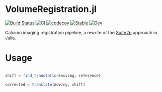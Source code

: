 # VolumeRegistration.jl

[![Build Status](https://travis-ci.com/portugueslab/VolumeRegistration.jl.svg?branch=master)](https://travis-ci.com/portugueslab/VolumeRegistration.jl)
![CI](https://github.com/portugueslab/VolumeRegistration.jl/workflows/CI/badge.svg)
[![codecov](https://codecov.io/gh/portugueslab/VolumeRegistration.jl/branch/master/graph/badge.svg)](https://codecov.io/gh/portugueslab/VolumeRegistration.jl)
[![Stable](https://img.shields.io/badge/docs-stable-blue.svg)](https://vilim.github.io/VolumeRegistration.jl/stable)
[![Dev](https://img.shields.io/badge/docs-dev-blue.svg)](https://vilim.github.io/VolumeRegistration.jl/dev)

Calcium imaging registration pipeline, a rewrite of the [Suite2p](https://github.com/MouseLand/suite2p) approach in Julia.

# Usage

```julia

shift = find_translation(moving, reference)

corrected = translate(moving, shift)

```
